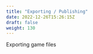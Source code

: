 ```yaml
---
title: "Exporting / Publishing"
date: 2022-12-26T15:26:15Z
draft: false
weight: 130
---
```


Exporting game files
